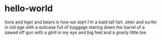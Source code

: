 # hello-world
lions and tiger and bears is how we start
I'm a bald tall fart. skier and surfer in old age with a suitcase full of baggage
staring down the barrel of a sawed off gun with a glint in my eye
and big feet and a gnarly little toe

